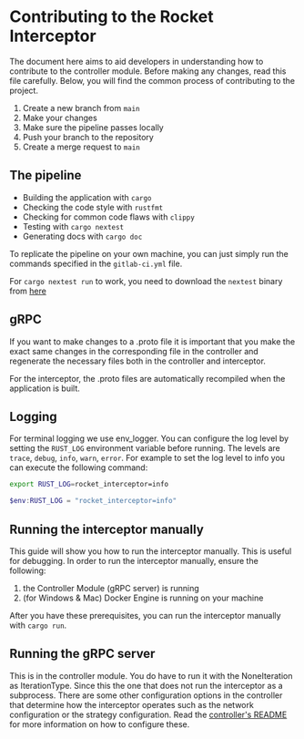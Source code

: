 # Contributing to the Rocket Interceptor

The document here aims to aid developers in understanding 
how to contribute to the controller module. Before making any changes, 
read this file carefully. Below, you will find the common process of contributing to the project.

1. Create a new branch from `main`
2. Make your changes
3. Make sure the pipeline passes locally
4. Push your branch to the repository
5. Create a merge request to `main`

## The pipeline

- Building the application with `cargo`
- Checking the code style with `rustfmt`
- Checking for common code flaws with `clippy`
- Testing with `cargo nextest`
- Generating docs with `cargo doc`

To replicate the pipeline on your own machine, you can just simply run the commands specified in the `gitlab-ci.yml`
file.

For `cargo nextest run` to work, you need to download the `nextest` binary
from [here](https://nexte.st/book/pre-built-binaries)

## gRPC

If you want to make changes to a .proto file it is important that you make the exact same changes in the corresponding
file in the controller and regenerate the necessary files both in the controller and interceptor.

For the interceptor, the .proto files are automatically recompiled when the application is built.

## Logging

For terminal logging we use env_logger. You can configure the log level by setting the `RUST_LOG` environment variable
before running. The levels are `trace`, `debug`, `info`, `warn`, `error`.
For example to set the log level to info you can execute the following command:

```bash
export RUST_LOG=rocket_interceptor=info
```

```powershell
$env:RUST_LOG = "rocket_interceptor=info"
```

## Running the interceptor manually

This guide will show you how to run the interceptor manually. This is useful for debugging.
In order to run the interceptor manually, ensure the following:

1. the Controller Module (gRPC server) is running
2. (for Windows & Mac) Docker Engine is running on your machine

After you have these prerequisites, you can run the interceptor manually with `cargo run`.

## Running the gRPC server

This is in the controller module. You do have to run it with the NoneIteration as IterationType.
Since this the one that does not run the interceptor as a subprocess.
There are some other configuration options in the controller that determine how the interceptor operates such as the
network configuration or the strategy configuration.
Read
the [controller's README](https://github.com/diseb-lab/rocket)
for more information on how to configure these.
